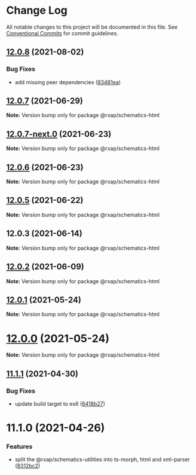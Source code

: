 # Change Log

All notable changes to this project will be documented in this file.
See [Conventional Commits](https://conventionalcommits.org) for commit guidelines.

## [12.0.8](https://gitlab.com/rxap/packages/compare/@rxap/schematics-html@12.0.7...@rxap/schematics-html@12.0.8) (2021-08-02)


### Bug Fixes

* add missing peer dependencies ([83481ea](https://gitlab.com/rxap/packages/commit/83481eafb7912aef4e9574abc416edfd5f025898))





## [12.0.7](https://gitlab.com/rxap/packages/compare/@rxap/schematics-html@12.0.7-next.0...@rxap/schematics-html@12.0.7) (2021-06-29)

**Note:** Version bump only for package @rxap/schematics-html





## [12.0.7-next.0](https://gitlab.com/rxap/packages/compare/@rxap/schematics-html@12.0.6...@rxap/schematics-html@12.0.7-next.0) (2021-06-23)

**Note:** Version bump only for package @rxap/schematics-html





## [12.0.6](https://gitlab.com/rxap/packages/compare/@rxap/schematics-html@12.0.5...@rxap/schematics-html@12.0.6) (2021-06-23)

**Note:** Version bump only for package @rxap/schematics-html





## [12.0.5](https://gitlab.com/rxap/packages/compare/@rxap/schematics-html@12.0.3...@rxap/schematics-html@12.0.5) (2021-06-22)

**Note:** Version bump only for package @rxap/schematics-html





## 12.0.3 (2021-06-14)

**Note:** Version bump only for package @rxap/schematics-html





## [12.0.2](https://gitlab.com/rxap/packages/compare/@rxap/schematics-html@11.1.2...@rxap/schematics-html@12.0.2) (2021-06-09)

**Note:** Version bump only for package @rxap/schematics-html





## [12.0.1](https://gitlab.com/rxap/packages/compare/@rxap/schematics-html@12.0.0...@rxap/schematics-html@12.0.1) (2021-05-24)

**Note:** Version bump only for package @rxap/schematics-html





# [12.0.0](https://gitlab.com/rxap/packages/compare/@rxap/schematics-html@11.1.1...@rxap/schematics-html@12.0.0) (2021-05-24)

**Note:** Version bump only for package @rxap/schematics-html





## [11.1.1](https://gitlab.com/rxap/packages/compare/@rxap/schematics-html@11.1.0...@rxap/schematics-html@11.1.1) (2021-04-30)


### Bug Fixes

* update build target to es6 ([6418b27](https://gitlab.com/rxap/packages/commit/6418b27af301db0c794bb584504d786ad20cfe8c))





# 11.1.0 (2021-04-26)


### Features

* split the @rxap/schematics-utilities into ts-morph, html and xml-parser ([8312bc2](https://gitlab.com/rxap/packages/commit/8312bc2c11d1b15e57185726b62d3b80acf135f9))
